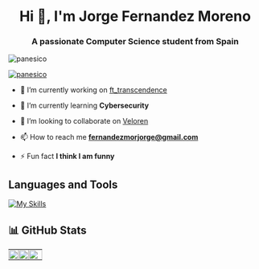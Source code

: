 <h1 align="center">Hi 👋, I'm Jorge Fernandez Moreno</h1>
<h3 align="center">A passionate Computer Science student from Spain</h3>

<p align="left"> <img src="https://komarev.com/ghpvc/?username=panesico&label=Profile%20views&color=0e75b6&style=flat" alt="panesico" /> </p>

<p align="left"> <a href="https://github.com/ryo-ma/github-profile-trophy"><img src="https://github-profile-trophy.vercel.app/?username=panesico&theme=monokai&title=MultiLanguage,Commits,Followers,Repositories,Issues,PullRequest,Reviews,Stars" alt="panesico" /></a> </p>

- 🔭 I’m currently working on [ft_transcendence](https://github.com/DorukEmre/PongWithDjango)

- 🌱 I’m currently learning **Cybersecurity**

- 👯 I’m looking to collaborate on [Veloren](https://github.com/veloren/veloren.git)

- 📫 How to reach me **fernandezmorjorge@gmail.com**

- ⚡ Fun fact **I think I am funny**






## Languages and Tools


[![My Skills](https://skillicons.dev/icons?i=python,tensorflow,pytorch,mysql,kubernetes,aws,docker,linux,c,cpp,js,html,css)](https://skillicons.dev)

## 📊 GitHub Stats
<table style="width: 100%; table-layout: fixed; padding: 0;">
  <tr style="padding: 0;">
    <td style="padding: 0; width: 30% ;">
      <img src="https://github-readme-stats-qc9i-8ol5wcnkr-panesicos-projects.vercel.app/api?username=panesico&theme=tokyonight&hide_border=false&include_all_commits=true&count_private=true" style="width: 100% ; height: auto ; padding: 0;"/>
    </td>
    <td style="padding: 0; width: 30% ;">
      <img src="https://github-readme-streak-stats.herokuapp.com/?user=Panesico&theme=tokyonight&hide_border=false" style="width: 100% ; height: auto ; padding: 0"/>
    </td>
    <td style="padding: 0; width: 39% ;">
      <img src="https://github-readme-stats-qc9i-8ol5wcnkr-panesicos-projects.vercel.app/api/top-langs/?username=Panesico&theme=tokyonight&hide_border=false&include_all_commits=true&count_private=true&layout=compact" style="width: 100% ; height: auto ; padding: 0"/>
    </td>
  </tr>
</table>



